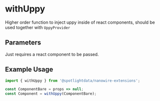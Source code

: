 # withUppy

Higher order function to inject uppy inside of react components, should be used together with `UppyProvider`

## Parameters

Just requires a react component to be passed.

## Example Usage

```javascript
import { withUppy } from '@spotlightdata/nanowire-extensions';

const ComponentBare = props => null;
const Component = withUppy(ComponentBare);
```
